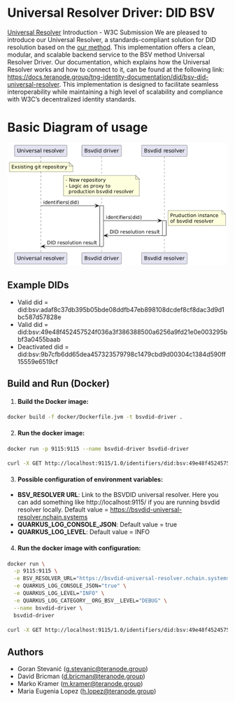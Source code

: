 # Universal Resolver Driver: DID BSV 
[Universal Resolver](https://github.com/decentralized-identity/universal-resolver/) Introduction - W3C Submission
We are pleased to introduce our Universal Resolver, a standards-compliant solution for DID resolution based on the [our method](https://docs.teranode.group/tng-identity-documentation/did/bsv-did-method-specifications). This implementation offers a clean, modular, and scalable backend service to the BSV method Universal Resolver Driver.
Our documentation, which explains how the  Universal Resolver works and how to connect to it, can be found at the following link: https://docs.teranode.group/tng-identity-documentation/did/bsv-did-universal-resolver.
This implementation is designed to facilitate seamless interoperability while maintaining a high level of scalability and compliance with W3C’s decentralized identity standards.

# Basic Diagram of usage
![img.png](docs/img.png)

## Example DIDs
* Valid did = did:bsv:adaf8c37db395b05bde08ddfb47eb898108dcdef8cf8dac3d9d1bc587d57828e
* Valid did = did:bsv:49e48f452457524f036a3f386388500a6256a9fd21e0e003295bbf3a0455baab
* Deactivated did = did:bsv:9b7cfb6dd65dea457323579798c1479cbd9d00304c1384d590ff15559e6519cf

## Build and Run (Docker)

1. #### Build the Docker image:
```bash
docker build -f docker/Dockerfile.jvm -t bsvdid-driver .
```  
2. #### Run the docker image:
```bash
docker run -p 9115:9115 --name bsvdid-driver bsvdid-driver

curl -X GET http://localhost:9115/1.0/identifiers/did:bsv:49e48f452457524f036a3f386388500a6256a9fd21e0e003295bbf3a0455baab
```  

3. #### Possible configuration of environment  variables:
* **BSV_RESOLVER URL**: Link to the BSVDID universal resolver. Here you can add something like http://localhost:9115/ if you are running bsvdid resolver locally. Default value = https://bsvdid-universal-resolver.nchain.systems 
* **QUARKUS_LOG_CONSOLE_JSON**: Default value = true
* **QUARKUS_LOG_LEVEL**: Default value = INFO

4. #### Run the docker image with configuration:
```bash
docker run \
  -p 9115:9115 \
  -e BSV_RESOLVER_URL="https://bsvdid-universal-resolver.nchain.systems" \
  -e QUARKUS_LOG_CONSOLE_JSON="true" \
  -e QUARKUS_LOG_LEVEL="INFO" \
  -e QUARKUS_LOG_CATEGORY__ORG_BSV__LEVEL="DEBUG" \
  --name bsvdid-driver \
  bsvdid-driver

curl -X GET http://localhost:9115/1.0/identifiers/did:bsv:49e48f452457524f036a3f386388500a6256a9fd21e0e003295bbf3a0455baab
```  

## Authors
* Goran Stevanić (g.stevanic@teranode.group)
* David Bricman (d.bricman@teranode.group)
* Marko Kramer (m.kramer@teranode.group)
* Maria Eugenia Lopez (h.lopez@teranode.group)
